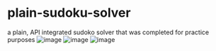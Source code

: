 # plain-sudoku-solver

a plain, API integrated sudoko solver that was completed for practice purposes
![image](https://github.com/jeyenlam/plain-sudoku-solver/assets/114507999/554c2978-d406-41c9-9e47-ff4efd81552e)
![image](https://github.com/jeyenlam/plain-sudoku-solver/assets/114507999/776c94e3-069f-4f26-bffc-0cdb51d2768d)
![image](https://github.com/jeyenlam/plain-sudoku-solver/assets/114507999/1b9412c1-29b6-4d85-916c-30dbaa63e01c)
